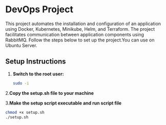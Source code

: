 
# DevOps Project

This project automates the installation and configuration of an application using Docker, Kubernetes, Minikube, Helm, and Terraform. The project facilitates communication between application components using RabbitMQ. Follow the steps below to set up the project.You can use on Ubuntu Server.

## Setup Instructions

1. **Switch to the root user:**
   ```sh
   sudo -i

2.**Copy the setup.sh file to your machine**

3.**Make the setup script executable and run script file**
   ```sh
   chmod +x setup.sh
   ./setup.sh

